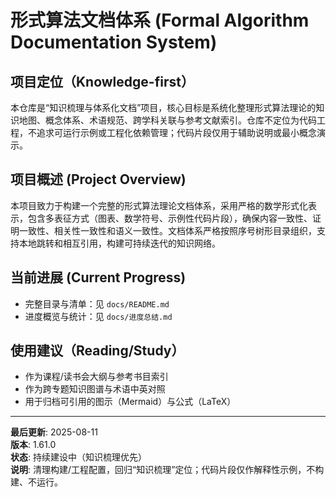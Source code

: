 # 形式算法文档体系 (Formal Algorithm Documentation System)

## 项目定位（Knowledge-first）

本仓库是“知识梳理与体系化文档”项目，核心目标是系统化整理形式算法理论的知识地图、概念体系、术语规范、跨学科关联与参考文献索引。仓库不定位为代码工程，不追求可运行示例或工程化依赖管理；代码片段仅用于辅助说明或最小概念演示。

## 项目概述 (Project Overview)

本项目致力于构建一个完整的形式算法理论文档体系，采用严格的数学形式化表示，包含多表征方式（图表、数学符号、示例性代码片段），确保内容一致性、证明一致性、相关性一致性和语义一致性。文档体系严格按照序号树形目录组织，支持本地跳转和相互引用，构建可持续迭代的知识网络。

## 当前进展 (Current Progress)

- 完整目录与清单：见 `docs/README.md`
- 进度概览与统计：见 `docs/进度总结.md`

## 使用建议（Reading/Study）

- 作为课程/读书会大纲与参考书目索引
- 作为跨专题知识图谱与术语中英对照
- 用于归档可引用的图示（Mermaid）与公式（LaTeX）

---

**最后更新**: 2025-08-11  
**版本**: 1.61.0  
**状态**: 持续建设中（知识梳理优先）  
**说明**: 清理构建/工程配置，回归“知识梳理”定位；代码片段仅作解释性示例，不构建、不运行。
